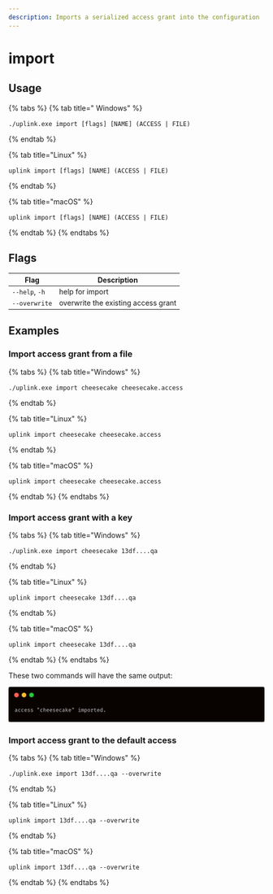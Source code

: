 ```yaml
---
description: Imports a serialized access grant into the configuration
---
```


# import

## Usage

{% tabs %}
{% tab title=" Windows" %}
```
./uplink.exe import [flags] [NAME] (ACCESS | FILE)
```
{% endtab %}

{% tab title="Linux" %}
```
uplink import [flags] [NAME] (ACCESS | FILE)
```
{% endtab %}

{% tab title="macOS" %}
```
uplink import [flags] [NAME] (ACCESS | FILE)
```
{% endtab %}
{% endtabs %}

## Flags

| Flag           | Description                         |
| -------------- | ----------------------------------- |
| `--help`, `-h` | help for import                     |
| `--overwrite`  | overwrite the existing access grant |

## Examples

### Import access grant from a file

{% tabs %}
{% tab title="Windows" %}
```
./uplink.exe import cheesecake cheesecake.access
```
{% endtab %}

{% tab title="Linux" %}
```
uplink import cheesecake cheesecake.access
```
{% endtab %}

{% tab title="macOS" %}
```
uplink import cheesecake cheesecake.access
```
{% endtab %}
{% endtabs %}

### Import access grant with a key

{% tabs %}
{% tab title="Windows" %}
```
./uplink.exe import cheesecake 13df....qa
```
{% endtab %}

{% tab title="Linux" %}
```
uplink import cheesecake 13df....qa
```
{% endtab %}

{% tab title="macOS" %}
```
uplink import cheesecake 13df....qa
```
{% endtab %}
{% endtabs %}

These two commands will have the same output:

![](../../.gitbook/assets/access-imported.png)

### Import access grant to the default access

{% tabs %}
{% tab title="Windows" %}
```
./uplink.exe import 13df....qa --overwrite
```
{% endtab %}

{% tab title="Linux" %}
```
uplink import 13df....qa --overwrite
```
{% endtab %}

{% tab title="macOS" %}
```
uplink import 13df....qa --overwrite
```
{% endtab %}
{% endtabs %}

